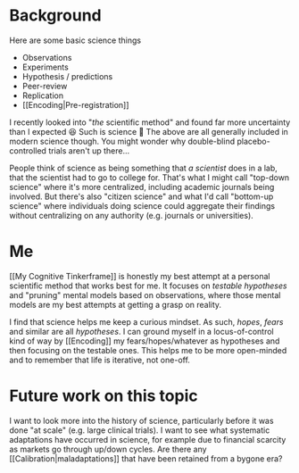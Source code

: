 # Background

Here are some basic science things
* Observations
* Experiments
* Hypothesis / predictions
* Peer-review
* Replication
* [[Encoding|Pre-registration]]

I recently looked into "*the* scientific method" and found far more uncertainty than I expected 😆 Such is science 🤷 The above are all generally included in modern science though. You might wonder why double-blind placebo-controlled trials aren't up there...

People think of science as being something that *a scientist* does in a lab, that the scientist had to go to college for. That's what I might call "top-down science" where it's more centralized, including academic journals being involved. But there's also "citizen science" and what I'd call "bottom-up science" where individuals doing science could aggregate their findings without centralizing on any authority (e.g. journals or universities).

# Me

[[My Cognitive Tinkerframe]] is honestly my best attempt at a personal scientific method that works best for me. It focuses on *testable hypotheses* and "pruning" mental models based on observations, where those mental models are my best attempts at getting a grasp on reality.

I find that science helps me keep a curious mindset. As such, *hopes*, *fears* and similar are all *hypotheses*. I can ground myself in a locus-of-control kind of way by [[Encoding]] my fears/hopes/whatever as hypotheses and then focusing on the testable ones. This helps me to be more open-minded and to remember that life is iterative, not one-off.

# Future work on this topic

I want to look more into the history of science, particularly before it was done "at scale" (e.g. large clinical trials). I want to see what systematic adaptations have occurred in science, for example due to financial scarcity as markets go through up/down cycles. Are there any [[Calibration|maladaptations]] that have been retained from a bygone era?
